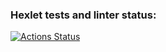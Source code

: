 ### Hexlet tests and linter status:
[![Actions Status](https://github.com/Olyapka84/python-project-83/actions/workflows/hexlet-check.yml/badge.svg)](https://github.com/Olyapka84/python-project-83/actions)